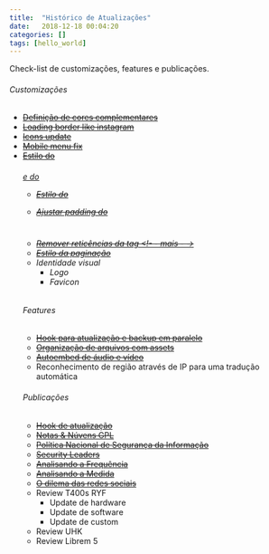 ```yaml
---
title:  "Histórico de Atualizações"
date:   2018-12-18 00:04:20
categories: []
tags: [hello_world]
---
```

Check-list de customizações, features e publicações.
<!--mais-->

###### Customizações
* [~~Definição de cores complementares~~](https://github.com/fel1p/www/commit/79bf412a1306ddfa05688d214ec7d35c48da840f)
* [~~Loading border like instagram~~](https://github.com/fel1p/www/commit/51d15845aa30aa7f659d0bdaa63da33dd04035ff)
* [~~Icons update~~](https://github.com/fel1p/www/commit/c3ae9d06c9b38cea25dc446cb33068acd23b7218)
* [~~Mobile menu fix~~](https://github.com/fel1p/www/commit/cb6b7824cbdabf2485e8cd587d6b92d360dd2f93)
* [~~Estilo do <h6> e do <ul>~~](https://github.com/fel1p/www/commit/4abd683dbe1c5d8ab87f0bed614d7dd527c2a53c)
* [~~Estilo do <blockquote>~~](https://github.com/fel1p/www/commit/4dbab3bb863223ae92bb16a2f44d73d0b66d8c7f)
* [~~Ajustar padding do <h1>~~](https://github.com/fel1p/www/commit/033b7845eebddff57eed21470a6dd5199e52ac47)
* [~~Remover reticências da tag <!- - mais - ->~~](https://github.com/fel1p/www/commit/4dbab3bb863223ae92bb16a2f44d73d0b66d8c7f)
* [~~Estilo da paginação~~](https://github.com/fel1p/www/commit/9c2a2ec3c9ddd769b9570aec58c2ad3a00842262)
* Identidade visual
  - Logo
  - Favicon

###### Features
* [~~Hook para atualização e backup em paralelo~~](https://github.com/fel1p/www/blob/master/_posts/2018-12-18-post-receive.markdown)
* [~~Organização de arquivos com assets~~](https://github.com/fel1p/www/tree/master/asset)
* [~~Autoembed de áudio e vídeo~~](https://github.com/fel1p/www/commit/94decae585407c3103e793999560b9aeee371b58)
* Reconhecimento de região através de IP para uma tradução automática

###### Publicações
* [~~Hook de atualização~~](https://github.com/fel1p/www/blob/master/_posts/2018-12-18-post-receive.markdown)
* [~~Notas & Núvens GPL~~](https://github.com/fel1p/www/commit/a90afda97dc74e8883edf6c48cf5bc5a01ebbe36)
* [~~Política Nacional de Segurança da Informação~~](https://github.com/fel1p/www/commit/bae4299430e1720402da5709461e7a9891dbf825)
* [~~Security Leaders~~](https://github.com/fel1p/www/commit/94decae585407c3103e793999560b9aeee371b58)
* [~~Analisando a Frequência~~](https://github.com/fel1p/fel1p.github.io/commit/758c073567aa8f229f1b0b7ea7a34c07ddb7c2e7)
* [~~Analisando a Medida~~](https://github.com/fel1p/fel1p.github.io/commit/db977f13f3e6a1c65135ece7add1fd365ddea018)
* [~~O dilema das redes sociais~~](https://github.com/fel1p/fel1p.github.io/commit/6818000c60316faf651bd7699fade7b4fb6c63a1)
* Review T400s RYF
  - Update de hardware
  - Update de software
  - Update de custom
* Review UHK
* Review Librem 5
